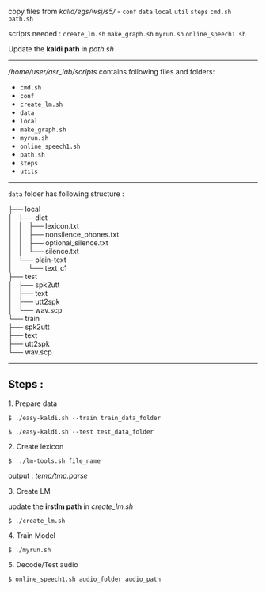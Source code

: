 copy files from *kalid/egs/wsj/s5/* \- `conf` `data` `local` `util` `steps` `cmd.sh` `path.sh`

scripts needed : `create_lm.sh` `make_graph.sh` `myrun.sh` `online_speech1.sh`

Update the **kaldi path** in *path.sh*

* * *

*/home/user/asr_lab/scripts* contains following files and folders:

- `cmd.sh`
- `conf`
- `create_lm.sh`
- `data`
- `local`
- `make_graph.sh`
- `myrun.sh`
- `online_speech1.sh`
- `path.sh`
- `steps`
- `utils`

* * *

`data` folder has following structure :

├── local          
│   ├── dict        
│   │   ├── lexicon.txt  
│   │   ├── nonsilence_phones.txt  
│   │   ├── optional_silence.txt  
│   │   └── silence.txt  
│   └── plain-text  
│        └── text_c1  
├── test  
│   ├── spk2utt  
│   ├── text  
│   ├── utt2spk  
│   └── wav.scp  
└── train       
     ├── spk2utt       
     ├── text  
     ├── utt2spk  
     └── wav.scp  

* * *

## Steps :

1\. Prepare data

`$ ./easy-kaldi.sh --train train_data_folder`
 
`$ ./easy-kaldi.sh --test test_data_folder`

2\. Create lexicon

`$  ./lm-tools.sh file_name`

output : *temp/tmp.parse*

3\. Create LM

update the **irstlm path** in *create_lm.sh*

`$ ./create_lm.sh`

4\. Train Model

`$ ./myrun.sh`

5\. Decode/Test audio

`$ online_speech1.sh audio_folder audio_path`
